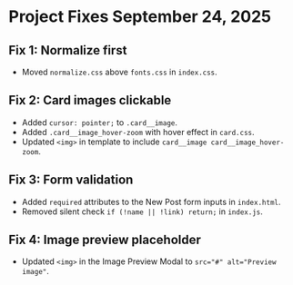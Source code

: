# Project Fixes September 24, 2025

## Fix 1: Normalize first

- Moved `normalize.css` above `fonts.css` in `index.css`.

## Fix 2: Card images clickable

- Added `cursor: pointer;` to `.card__image`.
- Added `.card__image_hover-zoom` with hover effect in `card.css`.
- Updated `<img>` in template to include `card__image card__image_hover-zoom`.

## Fix 3: Form validation

- Added `required` attributes to the New Post form inputs in `index.html`.
- Removed silent check `if (!name || !link) return;` in `index.js`.

## Fix 4: Image preview placeholder

- Updated `<img>` in the Image Preview Modal to `src="#" alt="Preview image"`.
